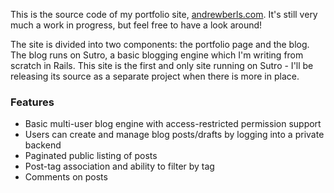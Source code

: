 This is the source code of my portfolio site, [andrewberls.com](http://www.andrewberls.com). It's still very much a work in progress, but feel free to have a look around!  

The site is divided into two components: the portfolio page and the blog. The blog runs on Sutro, a basic blogging engine which I'm writing from scratch in Rails. This site is the first and only site running on Sutro - I'll be releasing its source as a separate project when there is more in place.

### Features
* Basic multi-user blog engine with access-restricted permission support
* Users can create and manage blog posts/drafts by logging into a private backend
* Paginated public listing of posts
* Post-tag association and ability to filter by tag
* Comments on posts